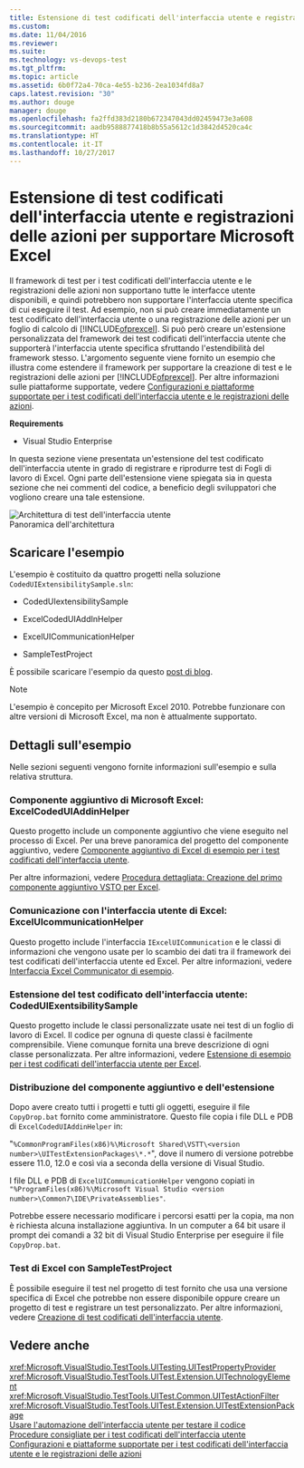 ```yaml
---
title: Estensione di test codificati dell'interfaccia utente e registrazioni delle azioni per supportare Microsoft Excel | Microsoft Docs
ms.custom: 
ms.date: 11/04/2016
ms.reviewer: 
ms.suite: 
ms.technology: vs-devops-test
ms.tgt_pltfrm: 
ms.topic: article
ms.assetid: 6b0f72a4-70ca-4e55-b236-2ea1034fd8a7
caps.latest.revision: "30"
ms.author: douge
manager: douge
ms.openlocfilehash: fa2ffd383d2180b672347043dd02459473e3a608
ms.sourcegitcommit: aadb9588877418b8b55a5612c1d3842d4520ca4c
ms.translationtype: HT
ms.contentlocale: it-IT
ms.lasthandoff: 10/27/2017
---
```

# <a name="extending-coded-ui-tests-and-action-recordings-to-support-microsoft-excel"></a>Estensione di test codificati dell'interfaccia utente e registrazioni delle azioni per supportare Microsoft Excel
Il framework di test per i test codificati dell'interfaccia utente e le registrazioni delle azioni non supportano tutte le interfacce utente disponibili, e quindi potrebbero non supportare l'interfaccia utente specifica di cui eseguire il test. Ad esempio, non si può creare immediatamente un test codificato dell'interfaccia utente o una registrazione delle azioni per un foglio di calcolo di [!INCLUDE[ofprexcel](../test/includes/ofprexcel_md.md)]. Si può però creare un'estensione personalizzata del framework dei test codificati dell'interfaccia utente che supporterà l'interfaccia utente specifica sfruttando l'estendibilità del framework stesso. L'argomento seguente viene fornito un esempio che illustra come estendere il framework per supportare la creazione di test e le registrazioni delle azioni per [!INCLUDE[ofprexcel](../test/includes/ofprexcel_md.md)]. Per altre informazioni sulle piattaforme supportate, vedere [Configurazioni e piattaforme supportate per i test codificati dell'interfaccia utente e le registrazioni delle azioni](../test/supported-configurations-and-platforms-for-coded-ui-tests-and-action-recordings.md).  
  
 **Requirements**  
  
-   Visual Studio Enterprise  
  
 In questa sezione viene presentata un'estensione del test codificato dell'interfaccia utente in grado di registrare e riprodurre test di Fogli di lavoro di Excel. Ogni parte dell'estensione viene spiegata sia in questa sezione che nei commenti del codice, a beneficio degli sviluppatori che vogliono creare una tale estensione.  
  
 ![Architettura di test dell'interfaccia utente](../test/media/ui_testarch.png "UI_TestArch")  
Panoramica dell'architettura  
  
## <a name="download-the-sample"></a>Scaricare l'esempio  
 L'esempio è costituito da quattro progetti nella soluzione `CodedUIExtensibilitySample.sln`:  
  
-   CodedUIextensibilitySample  
  
-   ExcelCodedUIAddInHelper  
  
-   ExcelUICommunicationHelper  
  
-   SampleTestProject  
  
 È possibile scaricare l'esempio da questo [post di blog](http://go.microsoft.com/fwlink/?LinkID=185592).  
  
> [!NOTE]
>  L'esempio è concepito per Microsoft Excel 2010. Potrebbe funzionare con altre versioni di Microsoft Excel, ma non è attualmente supportato.  
  
## <a name="details-about-the-sample"></a>Dettagli sull'esempio  
 Nelle sezioni seguenti vengono fornite informazioni sull'esempio e sulla relativa struttura.  
  
### <a name="microsoft-excel-add-in-excelcodeduiaddinhelper"></a>Componente aggiuntivo di Microsoft Excel: ExcelCodedUIAddinHelper  
 Questo progetto include un componente aggiuntivo che viene eseguito nel processo di Excel. Per una breve panoramica del progetto del componente aggiuntivo, vedere [Componente aggiuntivo di Excel di esempio per i test codificati dell'interfaccia utente](../test/sample-excel-add-in-for-coded-ui-testing.md).  
  
 Per altre informazioni, vedere [Procedura dettagliata: Creazione del primo componente aggiuntivo VSTO per Excel](http://msdn.microsoft.com/Library/a855e2be-3ecf-4112-a7f5-ec0f7fad3b5f).  
  
### <a name="excel-ui-communication-exceluicommunicationhelper"></a>Comunicazione con l'interfaccia utente di Excel: ExcelUIcommunicationHelper  
 Questo progetto include l'interfaccia `IExcelUICommunication` e le classi di informazioni che vengono usate per lo scambio dei dati tra il framework dei test codificati dell'interfaccia utente ed Excel. Per altre informazioni, vedere [Interfaccia Excel Communicator di esempio](../test/sample-excel-communicator-interface.md).  
  
### <a name="coded-ui-test-extension-codeduiexentsibilitysample"></a>Estensione del test codificato dell'interfaccia utente: CodedUIExentsibilitySample  
 Questo progetto include le classi personalizzate usate nei test di un foglio di lavoro di Excel. Il codice per ognuna di queste classi è facilmente comprensibile. Viene comunque fornita una breve descrizione di ogni classe personalizzata. Per altre informazioni, vedere [Estensione di esempio per i test codificati dell'interfaccia utente per Excel](../test/sample-coded-ui-test-extension-for-excel.md).  
  
### <a name="deploying-your-add-in-and-extension"></a>Distribuzione del componente aggiuntivo e dell'estensione  
 Dopo avere creato tutti i progetti e tutti gli oggetti, eseguire il file `CopyDrop.bat` fornito come amministratore. Questo file copia i file DLL e PDB di `ExcelCodedUIAddinHelper` in:  
  
 "`%CommonProgramFiles(x86)%\Microsoft Shared\VSTT\<version number>\UITestExtensionPackages\*.*`", dove il numero di versione potrebbe essere 11.0, 12.0 e così via a seconda della versione di Visual Studio.  
  
 I file DLL e PDB di `ExcelUICommunicationHelper` vengono copiati in `"%ProgramFiles(x86)%\Microsoft Visual Studio <version number>\Common7\IDE\PrivateAssemblies"`.  
  
 Potrebbe essere necessario modificare i percorsi esatti per la copia, ma non è richiesta alcuna installazione aggiuntiva. In un computer a 64 bit usare il prompt dei comandi a 32 bit di Visual Studio Enterprise per eseguire il file `CopyDrop.bat`.  
  
### <a name="testing-excel-with-the-sampletestproject"></a>Test di Excel con SampleTestProject  
 È possibile eseguire il test nel progetto di test fornito che usa una versione specifica di Excel che potrebbe non essere disponibile oppure creare un progetto di test e registrare un test personalizzato. Per altre informazioni, vedere [Creazione di test codificati dell'interfaccia utente](../test/use-ui-automation-to-test-your-code.md#VerifyingCodeUsingCUITCreate).  
  
## <a name="see-also"></a>Vedere anche  
 <xref:Microsoft.VisualStudio.TestTools.UITesting.UITestPropertyProvider>   
 <xref:Microsoft.VisualStudio.TestTools.UITest.Extension.UITechnologyElement>   
 <xref:Microsoft.VisualStudio.TestTools.UITest.Common.UITestActionFilter>   
 <xref:Microsoft.VisualStudio.TestTools.UITest.Extension.UITestExtensionPackage>   
 [Usare l'automazione dell'interfaccia utente per testare il codice](../test/use-ui-automation-to-test-your-code.md)   
 [Procedure consigliate per i test codificati dell'interfaccia utente](../test/best-practices-for-coded-ui-tests.md)   
 [Configurazioni e piattaforme supportate per i test codificati dell'interfaccia utente e le registrazioni delle azioni](../test/supported-configurations-and-platforms-for-coded-ui-tests-and-action-recordings.md)
